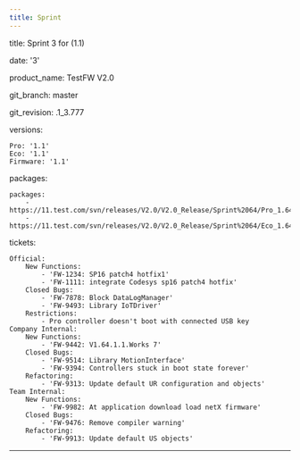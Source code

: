 ```yaml
---
title: Sprint
---
```

title: Sprint 3 for (1.1)

date: '3'

product_name: TestFW V2.0

git_branch: master

git_revision: .1_3.777

versions:

    Pro: '1.1'
    Eco: '1.1'
    Firmware: '1.1'
packages:

    packages:
        - https://11.test.com/svn/releases/V2.0/V2.0_Release/Sprint%2064/Pro_1.64.6.0_21.9.8.777.seco
        - https://11.test.com/svn/releases/V2.0/V2.0_Release/Sprint%2064/Eco_1.64.6.0_21.9.8.777.seco
tickets:

    Official:
        New Functions:
            - 'FW-1234: SP16 patch4 hotfix1'
            - 'FW-1111: integrate Codesys sp16 patch4 hotfix'
        Closed Bugs:
            - 'FW-7878: Block DataLogManager'
            - 'FW-9493: Library IoTDriver'
        Restrictions:
            - Pro controller doesn't boot with connected USB key
    Company Internal:
        New Functions:
            - 'FW-9442: V1.64.1.1.Works 7'
        Closed Bugs:
            - 'FW-9514: Library MotionInterface'
            - 'FW-9394: Controllers stuck in boot state forever'
        Refactoring:
            - 'FW-9313: Update default UR configuration and objects'
    Team Internal:
        New Functions:
            - 'FW-9982: At application download load netX firmware'
        Closed Bugs:
            - 'FW-9476: Remove compiler warning'
        Refactoring:
            - 'FW-9913: Update default US objects'

---